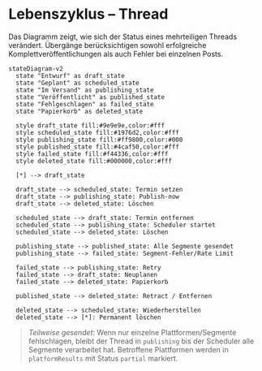 # Lebenszyklus – Thread

Das Diagramm zeigt, wie sich der Status eines mehrteiligen Threads verändert. Übergänge berücksichtigen sowohl erfolgreiche Komplettveröffentlichungen als auch Fehler bei einzelnen Posts.

```mermaid
stateDiagram-v2
  state "Entwurf" as draft_state
  state "Geplant" as scheduled_state
  state "Im Versand" as publishing_state
  state "Veröffentlicht" as published_state
  state "Fehlgeschlagen" as failed_state
  state "Papierkorb" as deleted_state

  style draft_state fill:#9e9e9e,color:#fff
  style scheduled_state fill:#1976d2,color:#fff
  style publishing_state fill:#ff9800,color:#000
  style published_state fill:#4caf50,color:#fff
  style failed_state fill:#f44336,color:#fff
  style deleted_state fill:#000000,color:#fff

  [*] --> draft_state

  draft_state --> scheduled_state: Termin setzen
  draft_state --> publishing_state: Publish-now
  draft_state --> deleted_state: Löschen

  scheduled_state --> draft_state: Termin entfernen
  scheduled_state --> publishing_state: Scheduler startet
  scheduled_state --> deleted_state: Löschen

  publishing_state --> published_state: Alle Segmente gesendet
  publishing_state --> failed_state: Segment-Fehler/Rate Limit

  failed_state --> publishing_state: Retry
  failed_state --> draft_state: Neuplanen
  failed_state --> deleted_state: Papierkorb

  published_state --> deleted_state: Retract / Entfernen

  deleted_state --> scheduled_state: Wiederherstellen
  deleted_state --> [*]: Permanent löschen
```

> *Teilweise gesendet*: Wenn nur einzelne Plattformen/Segmente fehlschlagen, bleibt der Thread in `publishing` bis der Scheduler alle Segmente verarbeitet hat. Betroffene Plattformen werden in `platformResults` mit Status `partial` markiert.

